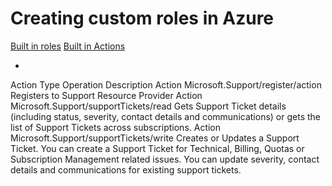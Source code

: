 
# Creating custom roles in Azure 

[Built in roles](https://docs.microsoft.com/en-us/azure/role-based-access-control/built-in-roles#built-in-role-descriptions)
[Built in Actions](https://docs.microsoft.com/en-us/azure/role-based-access-control/resource-provider-operations)

* 

Action Type	Operation	Description
Action	Microsoft.Support/register/action	Registers to Support Resource Provider
Action	Microsoft.Support/supportTickets/read	Gets Support Ticket details (including status, severity, contact details and communications) or gets the list of Support Tickets across subscriptions.
Action	Microsoft.Support/supportTickets/write	Creates or Updates a Support Ticket. You can create a Support Ticket for Technical, Billing, Quotas or Subscription Management related issues. You can update severity, contact details and communications for existing support tickets.
